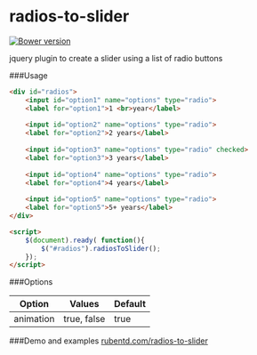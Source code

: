 radios-to-slider
===========
[![Bower version](https://badge.fury.io/bo/radios-to-slider.svg)](http://badge.fury.io/bo/radios-to-slider)

jquery plugin to create a slider using a list of radio buttons


###Usage

```html
<div id="radios">
    <input id="option1" name="options" type="radio">
    <label for="option1">1 <br>year</label>
 
    <input id="option2" name="options" type="radio">
    <label for="option2">2 years</label>
 
    <input id="option3" name="options" type="radio" checked>
    <label for="option3">3 years</label>
 
    <input id="option4" name="options" type="radio">
    <label for="option4">4 years</label>
 
    <input id="option5" name="options" type="radio">
    <label for="option5">5+ years</label>
</div>

<script>
	$(document).ready( function(){
		$("#radios").radiosToSlider();
	});
</script>
```

###Options

Option	|Values	|Default
--- | --- | ---
animation	| true, false	|true

###Demo and examples
[rubentd.com/radios-to-slider](http://rubentd.com/radios-to-slider)
